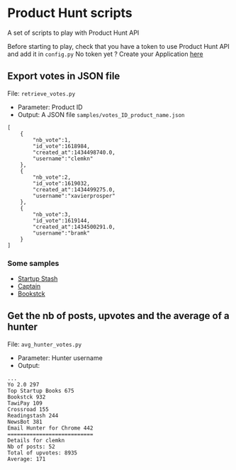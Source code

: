 # Product Hunt scripts
A set of scripts to play with Product Hunt API

Before starting to play, check that you have a token to use Product Hunt API and add it in `config.py`
No token yet ? Create your Application [here](https://www.producthunt.com/v1/oauth/applications/)

## Export votes in JSON file
File: `retrieve_votes.py`
* Parameter: Product ID
* Output: A JSON file `samples/votes_ID_product_name.json`

```
[
    {
        "nb_vote":1,
        "id_vote":1618984,
        "created_at":1434498740.0,
        "username":"clemkn"
    },
    {
        "nb_vote":2,
        "id_vote":1619032,
        "created_at":1434499275.0,
        "username":"xavierprosper"
    },
    {
        "nb_vote":3,
        "id_vote":1619144,
        "created_at":1434500291.0,
        "username":"bramk"
    }
]
```

### Some samples
* [Startup Stash](https://github.com/clemkn/product-hunt-scripts/blob/master/samples/votes_14717_startup_stash.json)
* [Captain](https://github.com/clemkn/product-hunt-scripts/blob/master/samples/votes_14929_captain.json)
* [Bookstck](https://github.com/clemkn/product-hunt-scripts/blob/master/samples/votes_24573_bookstck.json)

## Get the nb of posts, upvotes and the average of a hunter
File: `avg_hunter_votes.py`
* Parameter: Hunter username
* Output:
```
...
Yo 2.0 297
Top Startup Books 675
Bookstck 932
TawiPay 109
Crossroad 155
Readingstash 244
NewsBot 381
Email Hunter for Chrome 442
===========================
Details for clemkn
Nb of posts: 52 
Total of upvotes: 8935 
Average: 171
```
